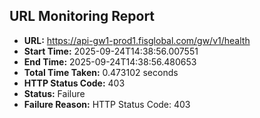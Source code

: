 ## URL Monitoring Report

- **URL:** https://api-gw1-prod1.fisglobal.com/gw/v1/health
- **Start Time:** 2025-09-24T14:38:56.007551
- **End Time:** 2025-09-24T14:38:56.480653
- **Total Time Taken:** 0.473102 seconds
- **HTTP Status Code:** 403
- **Status:** Failure
- **Failure Reason:** HTTP Status Code: 403
